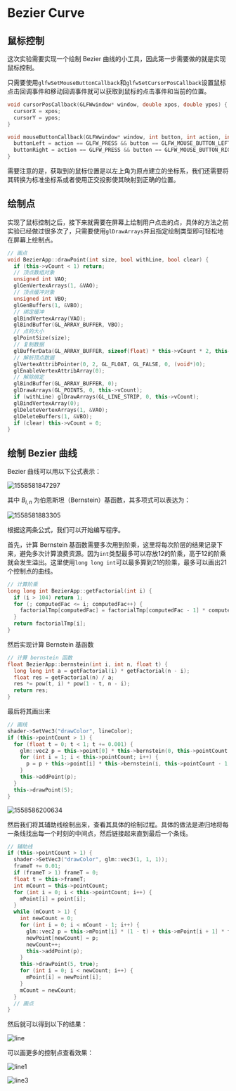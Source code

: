 # Bezier Curve

## 鼠标控制

这次实验需要实现一个绘制 Bezier 曲线的小工具，因此第一步需要做的就是实现鼠标控制。

只需要使用`glfwSetMouseButtonCallback`和`glfwSetCursorPosCallback`设置鼠标点击回调事件和移动回调事件就可以获取到鼠标的点击事件和当前的位置。

```c++
void cursorPosCallback(GLFWwindow* window, double xpos, double ypos) {
  cursorX = xpos;
  cursorY = ypos;
}

void mouseButtonCallback(GLFWwindow* window, int button, int action, int mods) {
  buttonLeft = action == GLFW_PRESS && button == GLFW_MOUSE_BUTTON_LEFT;
  buttonRight = action == GLFW_PRESS && button == GLFW_MOUSE_BUTTON_RIGHT;
}
```

需要注意的是，获取到的鼠标位置是以左上角为原点建立的坐标系，我们还需要将其转换为标准坐标系或者使用正交投影使其映射到正确的位置。



## 绘制点

实现了鼠标控制之后，接下来就需要在屏幕上绘制用户点击的点，具体的方法之前实验已经做过很多次了，只需要使用`glDrawArrays`并且指定绘制类型即可轻松地在屏幕上绘制点。

```c++
// 画点
void BezierApp::drawPoint(int size, bool withLine, bool clear) {
  if (this->vCount < 1) return;
  // 顶点数组对象
  unsigned int VAO;
  glGenVertexArrays(1, &VAO);
  // 顶点缓冲对象
  unsigned int VBO;
  glGenBuffers(1, &VBO);
  // 绑定缓冲
  glBindVertexArray(VAO);
  glBindBuffer(GL_ARRAY_BUFFER, VBO);
  // 点的大小
  glPointSize(size);
  // 复制数据
  glBufferData(GL_ARRAY_BUFFER, sizeof(float) * this->vCount * 2, this->vPoint, GL_STATIC_DRAW);
  // 解析顶点数据
  glVertexAttribPointer(0, 2, GL_FLOAT, GL_FALSE, 0, (void*)0);
  glEnableVertexAttribArray(0);
  // 解除绑定
  glBindBuffer(GL_ARRAY_BUFFER, 0);
  glDrawArrays(GL_POINTS, 0, this->vCount);
  if (withLine) glDrawArrays(GL_LINE_STRIP, 0, this->vCount);
  glBindVertexArray(0);
  glDeleteVertexArrays(1, &VAO);
  glDeleteBuffers(1, &VBO);
  if (clear) this->vCount = 0;
}
```



## 绘制 Bezier 曲线

Bezier 曲线可以用以下公式表示：

![1558581847297](OpenGL_BezierCurve/1558581847297.png)

其中 $B_{i,n}$ 为伯恩斯坦（Bernstein）基函数，其多项式可以表达为：

![1558581883305](OpenGL_BezierCurve/1558581883305.png)

根据这两条公式，我们可以开始编写程序。

首先，计算 Bernstein 基函数需要多次用到阶乘，这里将每次阶层的结果记录下来，避免多次计算浪费资源。因为`int`类型最多可以存放12的阶乘，高于12的阶乘就会发生溢出。这里使用`long long int`可以最多算到21的阶乘，最多可以画出21个控制点的曲线。

```c++
// 计算阶乘
long long int BezierApp::getFactorial(int i) {
  if (i > 104) return 1;
  for (; computedFac <= i; computedFac++) {
    factorialTmp[computedFac] = factorialTmp[computedFac - 1] * computedFac;
  }
  return factorialTmp[i];
}
```

然后实现计算 Bernstein 基函数

```c++
// 计算 bernstein 函数
float BezierApp::bernstein(int i, int n, float t) {
  long long int a = getFactorial(i) * getFactorial(n - i);
  float res = getFactorial(n) / a;
  res *= pow(t, i) * pow(1 - t, n - i);
  return res;
}
```

最后将其画出来

```c++
// 画线
shader->SetVec3("drawColor", lineColor);
if (this->pointCount > 1) {
  for (float t = 0; t < 1; t += 0.001) {
    glm::vec2 p = this->point[0] * this->bernstein(0, this->pointCount - 1, t);
    for (int i = 1; i < this->pointCount; i++) {
      p = p + this->point[i] * this->bernstein(i, this->pointCount - 1, t);
    }
    this->addPoint(p);
  }
  this->drawPoint(5);
}
```

![1558586200634](OpenGL_BezierCurve/1558586200634.png)



然后我们将其辅助线绘制出来，查看其具体的绘制过程。具体的做法是递归地将每一条线找出每一个时刻的中间点，然后链接起来直到最后一个条线。

```c++
// 辅助线
if (this->pointCount > 1) {
  shader->SetVec3("drawColor", glm::vec3(1, 1, 1));
  frameT += 0.01;
  if (frameT > 1) frameT = 0;
  float t = this->frameT;
  int mCount = this->pointCount;
  for (int i = 0; i < this->pointCount; i++) {
    mPoint[i] = point[i];
  }
  while (mCount > 1) {
    int newCount = 0;
    for (int i = 0; i < mCount - 1; i++) {
      glm::vec2 p = this->mPoint[i] * (1 - t) + this->mPoint[i + 1] * t;
      newPoint[newCount] = p;
      newCount++;
      this->addPoint(p);
    }
    this->drawPoint(5, true);
    for (int i = 0; i < newCount; i++) {
      mPoint[i] = newPoint[i];
    }
    mCount = newCount;
  }
  // 画点
}
```

然后就可以得到以下的结果：

![line](OpenGL_BezierCurve/line.gif)

可以画更多的控制点查看效果：

![line1](OpenGL_BezierCurve/line1.gif)

![line3](OpenGL_BezierCurve/line3.gif)

